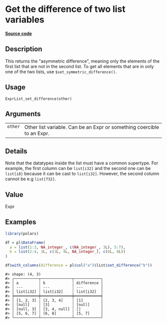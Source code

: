 

# Get the difference of two list variables

[**Source code**](https://github.com/pola-rs/r-polars/tree/97c09bc0a6fc3d166744dbddd037b49e8d8fc6c2/R/expr__list.R#L567)

## Description

This returns the "asymmetric difference", meaning only the elements of
the first list that are not in the second list. To get all elements that
are in only one of the two lists, use
<code>$set_symmetric_difference()</code>.

## Usage

<pre><code class='language-R'>ExprList_set_difference(other)
</code></pre>

## Arguments

<table>
<tr>
<td style="white-space: nowrap; font-family: monospace; vertical-align: top">
<code id="ExprList_set_difference_:_other">other</code>
</td>
<td>
Other list variable. Can be an Expr or something coercible to an Expr.
</td>
</tr>
</table>

## Details

Note that the datatypes inside the list must have a common supertype.
For example, the first column can be <code>list\[i32\]</code> and the
second one can be <code>list\[i8\]</code> because it can be cast to
<code>list\[i32\]</code>. However, the second column cannot be e.g
<code>list\[f32\]</code>.

## Value

Expr

## Examples

``` r
library(polars)

df = pl$DataFrame(
  a = list(1:3, NA_integer_, c(NA_integer_, 3L), 5:7),
  b = list(2:4, 3L, c(3L, 4L, NA_integer_), c(6L, 8L))
)

df$with_columns(difference = pl$col("a")$list$set_difference("b"))
```

    #> shape: (4, 3)
    #> ┌───────────┬──────────────┬────────────┐
    #> │ a         ┆ b            ┆ difference │
    #> │ ---       ┆ ---          ┆ ---        │
    #> │ list[i32] ┆ list[i32]    ┆ list[i32]  │
    #> ╞═══════════╪══════════════╪════════════╡
    #> │ [1, 2, 3] ┆ [2, 3, 4]    ┆ [1]        │
    #> │ [null]    ┆ [3]          ┆ [null]     │
    #> │ [null, 3] ┆ [3, 4, null] ┆ []         │
    #> │ [5, 6, 7] ┆ [6, 8]       ┆ [5, 7]     │
    #> └───────────┴──────────────┴────────────┘
